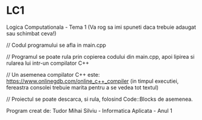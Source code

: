# LC1
Logica Computationala - Tema 1
(Va rog sa imi spuneti daca trebuie adaugat sau schimbat ceva!)


// Codul programului se afla in main.cpp

// Programul se poate rula prin copierea codului din main.cpp, apoi lipirea si rularea lui intr-un compilator C++

// Un asemenea compilator C++ este: https://www.onlinegdb.com/online_c++_compiler (in timpul executiei, fereastra consolei trebuie marita pentru a se vedea tot textul)

// Proiectul se poate descarca, si rula, folosind Code::Blocks de asemenea.

Program creat de: Tudor Mihai Silviu - Informatica Aplicata - Anul 1
